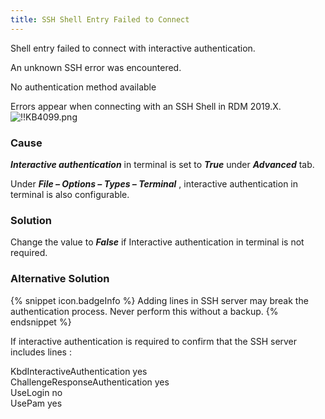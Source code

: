 ```yaml
---
title: SSH Shell Entry Failed to Connect
---
```

Shell entry failed to connect with interactive authentication.  

An unknown SSH error was encountered.  

No authentication method available  

Errors appear when connecting with an SSH Shell in RDM 2019.X.  
![!!KB4099.png](/img/en/kb/KB4099.png)
### Cause
***Interactive authentication*** in terminal is set to ***True*** under ***Advanced*** tab.  

Under ***File – Options – Types – Terminal*** , interactive authentication in terminal is also configurable.
### Solution
Change the value to ***False*** if Interactive authentication in terminal is not required.
### Alternative Solution  
{% snippet icon.badgeInfo %}
Adding lines in SSH server may break the authentication process. Never perform this without a backup.
{% endsnippet %}  

If interactive authentication is required to confirm that the SSH server includes lines :  

KbdInteractiveAuthentication yes  
ChallengeResponseAuthentication yes  
UseLogin no  
UsePam yes  
